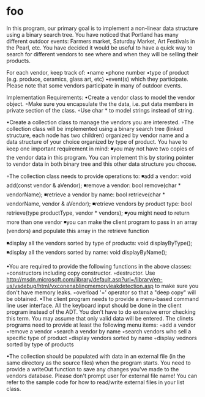 foo
===
In this program, our primary goal is to implement a non-linear data structure using a binary search tree. You have noticed that Portland has many different outdoor events: Farmers market, Saturday Market, Art Festivals in the Pearl, etc. You have decided it would be useful to have a quick way to search for different vendors to see where and when they will be selling their products. 

For each vendor, keep track of:
•name
•phone number
•type of product (e.g. produce, ceramics, glass art, etc)
•event(s) which they participate. Please note that some vendors participate in many of outdoor events. 

Implementation Requirements:
•Create a vendor class to model the vendor object. ◦Make sure you encapsulate the the data, i.e. put data members in private section of the class. 
◦Use char * to model strings instead of string.

•Create a collection class to manage the vendors you are interested. ◦The collection class will be implemented using a binary search tree (linked structure, each node has two children)  organized by vendor name and a data structure of your choice organized by type of product. You have to keep one important requirement in mind: ◾you may not have two copies of the vendor data in this program. You can implement this by storing pointer to vendor data in both binary tree and this other data structure you choose. 

◦The collection class needs to provide operations to: ◾add a vendor: void add(const vendor & aVendor); 
◾remove a vendor: bool remove(char * vendorName); 
◾retrieve a vendor by name: bool retrieve(char * vendorName, vendor & aVendor);
◾retrieve vendors by product type: bool retrieve(type productType, vendor * vendors); ◾you might need to return more than one vendor 
◾you can make the client program to pass in an array (vendors) and populate this array in the retrieve function 

◾display all the vendors sorted by type of products: void displayByType();
◾display all the vendors sorted by name: void displayByName(); 


•You are required to provide the following functions in the above classes: 
◦constructors including copy constructor.
◦destructor. Use http://msdn.microsoft.com/library/default.asp?url=/library/en-us/vsdebug/html/vxconenablingmemoryleakdetection.asp to make sure you don't have memory leaks. 
◦overload '=' operator so that a "deep copy" will be obtained. 
•The client program needs to provide a menu-based command line user interface. All the keyboard input should be done in the client program instead of the ADT. You don't have to do extensive error checking this term. You may assume that only valid data will be entered. The clinets programs need to provide at least the following menu items: ◦add a vendor
◦remove a vendor
◦search a vendor by name
◦search vendors who sell a specific type of product
◦display vendors sorted by name
◦display vednors sorted by type of products 

•The collection should be populated with data in an external file (in the same directory as the source files) when the program starts. You need to provide a writeOut function to save any changes you've made to the vendors database. Please don't prompt user for external file name! You can refer to the sample code for how to read/write external files in your list class. 
